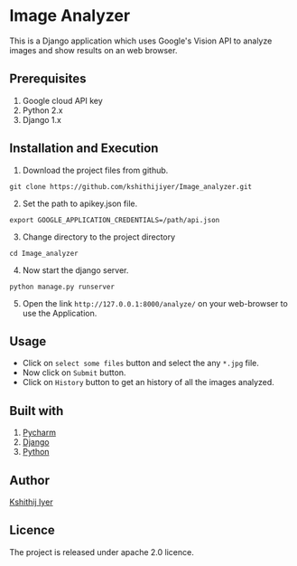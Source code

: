 # Image Analyzer
This is a Django application which uses Google's Vision API to analyze images and show results on an web browser.

## Prerequisites
1. Google cloud API key
2. Python 2.x
3. Django 1.x

## Installation and Execution
1. Download the project files from github.
```
git clone https://github.com/kshithijiyer/Image_analyzer.git
```
2. Set the path to apikey.json file.
```
export GOOGLE_APPLICATION_CREDENTIALS=/path/api.json
```
3. Change directory to the project directory 
```
cd Image_analyzer
```
4. Now start the django server.
```
python manage.py runserver
```
5. Open the link ```http://127.0.0.1:8000/analyze/``` on your web-browser to use the Application.

## Usage
* Click on ```select some files``` button and select the any  ```*.jpg``` file.
* Now click on ```Submit``` button.
* Click on ```History``` button to get an history of all the images analyzed.

## Built with 
1. [Pycharm](https://www.jetbrains.com/pycharm/download/)
2. [Django](https://www.djangoproject.com/download/)
3. [Python](https://www.python.org/downloads/)

## Author
[Kshithij Iyer](https://www.linkedin.com/in/kshithij-iyer/)

## Licence 
The project is released under apache 2.0 licence.

